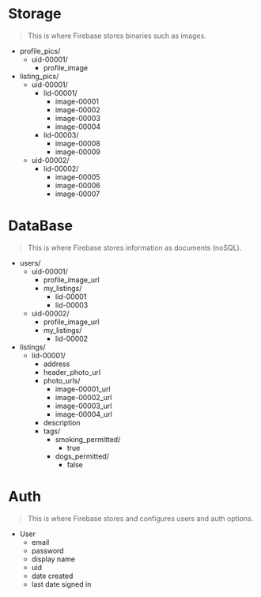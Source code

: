 # Storage

  > This is where Firebase stores binaries such as images.

* profile_pics/
  * uid-00001/
    * profile_image
* listing_pics/
  * uid-00001/
    * lid-00001/
      * image-00001
      * image-00002
      * image-00003
      * image-00004
    * lid-00003/
      * image-00008
      * image-00009
  * uid-00002/
    * lid-00002/
      * image-00005
      * image-00006
      * image-00007


# DataBase

  > This is where Firebase stores information as documents (noSQL).

* users/
  * uid-00001/
    * profile_image_url
    * my_listings/
      * lid-00001
      * lid-00003
  * uid-00002/
    * profile_image_url
    * my_listings/
      * lid-00002
* listings/
  * lid-00001/
    * address
    * header_photo_url
    * photo_urls/
      * image-00001_url
      * image-00002_url
      * image-00003_url
      * image-00004_url
    * description
    * tags/
      * smoking_permitted/
        * true
      * dogs_permitted/
        * false

# Auth

  > This is where Firebase stores and configures users and auth options.

* User
  * email
  * password
  * display name
  * uid
  * date created
  * last date signed in
